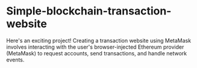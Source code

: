 # Simple-blockchain-transaction-website
Here's an exciting project! Creating a transaction website using MetaMask involves interacting with the user's browser-injected Ethereum provider (MetaMask) to request accounts, send transactions, and handle network events.
